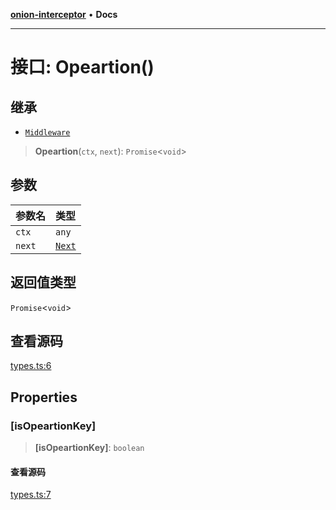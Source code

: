 [**onion-interceptor**](../README.md) • **Docs**

***

# 接口: Opeartion()

## 继承

- [`Middleware`](../type-aliases/Middleware.md)

> **Opeartion**(`ctx`, `next`): `Promise`\<`void`\>

## 参数

| 参数名 | 类型 |
| :------ | :------ |
| `ctx` | `any` |
| `next` | [`Next`](../type-aliases/Next.md) |

## 返回值类型

`Promise`\<`void`\>

## 查看源码

[types.ts:6](https://github.com/coverjs/onion-interceptor/blob/1b9d5ae9aaa61676e78600fa57f48aeebb868b75/packages/core/src/types.ts#L6)

## Properties

### \[isOpeartionKey\]

> **\[isOpeartionKey\]**: `boolean`

#### 查看源码

[types.ts:7](https://github.com/coverjs/onion-interceptor/blob/1b9d5ae9aaa61676e78600fa57f48aeebb868b75/packages/core/src/types.ts#L7)
